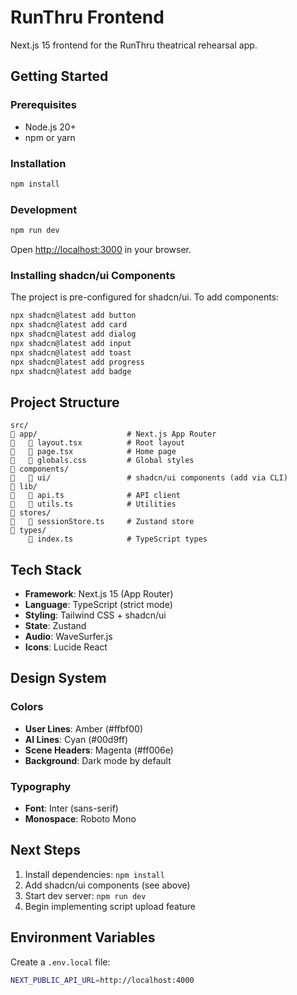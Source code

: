# RunThru Frontend

Next.js 15 frontend for the RunThru theatrical rehearsal app.

## Getting Started

### Prerequisites
- Node.js 20+
- npm or yarn

### Installation
```bash
npm install
```

### Development
```bash
npm run dev
```

Open [http://localhost:3000](http://localhost:3000) in your browser.

### Installing shadcn/ui Components

The project is pre-configured for shadcn/ui. To add components:

```bash
npx shadcn@latest add button
npx shadcn@latest add card
npx shadcn@latest add dialog
npx shadcn@latest add input
npx shadcn@latest add toast
npx shadcn@latest add progress
npx shadcn@latest add badge
```

## Project Structure

```
src/
   app/                    # Next.js App Router
      layout.tsx          # Root layout
      page.tsx            # Home page
      globals.css         # Global styles
   components/
      ui/                 # shadcn/ui components (add via CLI)
   lib/
      api.ts              # API client
      utils.ts            # Utilities
   stores/
      sessionStore.ts     # Zustand store
   types/
       index.ts            # TypeScript types
```

## Tech Stack

- **Framework**: Next.js 15 (App Router)
- **Language**: TypeScript (strict mode)
- **Styling**: Tailwind CSS + shadcn/ui
- **State**: Zustand
- **Audio**: WaveSurfer.js
- **Icons**: Lucide React

## Design System

### Colors
- **User Lines**: Amber (#ffbf00)
- **AI Lines**: Cyan (#00d9ff)
- **Scene Headers**: Magenta (#ff006e)
- **Background**: Dark mode by default

### Typography
- **Font**: Inter (sans-serif)
- **Monospace**: Roboto Mono

## Next Steps

1. Install dependencies: `npm install`
2. Add shadcn/ui components (see above)
3. Start dev server: `npm run dev`
4. Begin implementing script upload feature

## Environment Variables

Create a `.env.local` file:

```bash
NEXT_PUBLIC_API_URL=http://localhost:4000
```
